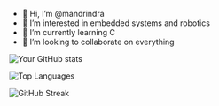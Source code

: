 - 👋 Hi, I’m @mandrindra
- 👀 I’m interested in embedded systems and robotics
- 🌱 I’m currently learning C
- 💞️ I’m looking to collaborate on everything
<!-- GitHub Stats -->
![Your GitHub stats](https://github-readme-stats.vercel.app/api?username=mandrindraa&show_icons=true&theme=radical)

<!-- Top Languages -->
![Top Languages](https://github-readme-stats.vercel.app/api/top-langs/?username=mandrindraa&layout=compact&theme=radical)

<!-- GitHub Streak -->
![GitHub Streak](https://github-readme-streak-stats.herokuapp.com/?user=mandrindraa&theme=radical)
<!---
mandrindra12/mandrindra12 is a ✨ special ✨ repository because its `README.md` (this file) appears on your GitHub profile.
You can click the Preview link to take a look at your changes.
--->
